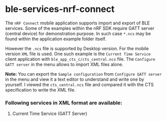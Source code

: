 # ble-services-nrf-connect
The `nRF Connect` mobile application supports import and export of BLE services. Some of the examples within the nRF SDK require GATT server (central device) for demonstration purpose. In such case `*.ncs` may be found within the application example folder itself.

However the `.ncs` file is supported by Desktop version. For the mobile version `XML` file is used. One such example is the `Current Time Service` client application with `ble_app_cts_c/cts_central.ncs` file. The `Configure GATT server` in the menu allows to import XML files alone.

**Note:**
You can export the `Sample configuration` from `Configure GATT server` in the menu and view it a text editor to understand and write one by yourself. I viewed the `cts_central.ncs` file and compared it with the CTS specification to write the XML file.

### Following services in XML format are available:
1. Current Time Service (GATT Server)